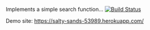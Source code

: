 Implements a simple search function...
[![Build Status](https://travis-ci.org/enkaranfiles/myDemoApp.svg?branch=master)](https://travis-ci.org/enkaranfiles/myDemoApp)

Demo site: https://salty-sands-53989.herokuapp.com/